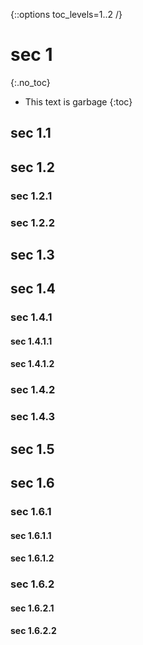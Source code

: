 {::options toc_levels=1..2 /}
# sec 1
{:.no_toc}

<div id="toc-sidebar" markdown="block">

* This text is garbage
{:toc}

</div>

## sec 1.1

## sec 1.2

### sec 1.2.1

### sec 1.2.2

## sec 1.3

## sec 1.4

### sec 1.4.1

#### sec 1.4.1.1

#### sec 1.4.1.2

### sec 1.4.2

### sec 1.4.3

## sec 1.5

## sec 1.6

### sec 1.6.1

#### sec 1.6.1.1

#### sec 1.6.1.2

### sec 1.6.2

#### sec 1.6.2.1

#### sec 1.6.2.2
